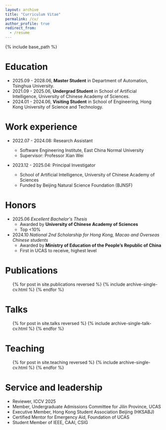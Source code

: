 ```yaml
---
layout: archive
title: "Curriculum Vitae"
permalink: /cv/
author_profile: true
redirect_from:
  - /resume
---
```


{% include base_path %}

Education
======
* 2025.09 - 2028.06, **Master Student** in Department of Automation, Tsinghua University.
* 2021.09 - 2025.06, **Undergrad Student** in School of Artificial Intelligence, University of Chinese Academy of Sciences.
* 2024.01 - 2024.06, **Visiting Student** in School of Engineering, Hong Kong University of Science and Technology.

Work experience
======
* 2022.07 - 2024.08: Research Assistant
  * Software Engineering Institute, East China Normal University
  * Supervisor: Professor Xian Wei

* 2023.12 - 2025.04: Principal Investigator
  * School of Artificial Intelligence, University of Chinese Academy of Sciences
  * Funded by Beijing Natural Science Foundation (BJNSF)

Honors
======
* 2025.06 *Excellent Bachelor's Thesis*
  * Awarded by **University of Chinese Academy of Sciences**
  * Top <10%
* 2024.10 *National 2nd Scholarship for Hong Kong, Macao and Overseas Chinese students*
  * Awarded by **Ministry of Education of the People’s Republic of China**
  * First in UCAS to receive, highest level

Publications
======
  <ul>{% for post in site.publications reversed %}
    {% include archive-single-cv.html %}
  {% endfor %}</ul>
  
Talks
======
  <ul>{% for post in site.talks reversed %}
    {% include archive-single-talk-cv.html  %}
  {% endfor %}</ul>
  
Teaching
======
  <ul>{% for post in site.teaching reversed %}
    {% include archive-single-cv.html %}
  {% endfor %}</ul>

Service and leadership
======
* Reviewer, ICCV 2025
* Member, Undergraduate Admissions Committee for Jilin Province, UCAS
* Executive Member, Hong Kong Student Association Beijing (HKSABJ)
* Certified Mentor for Emergency Aid, Foundation of UCAS
* Student Member of IEEE, CAAI, CSIG

